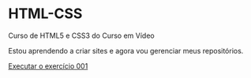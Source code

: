 # HTML-CSS
 Curso de HTML5 e CSS3 do Curso em Vídeo

Estou aprendendo a criar sites e agora vou gerenciar meus repositórios.

<a href="https://rafaelconstantinodev.github.io/HTML-CSS/" target="_blank"> Executar o exercício 001 </a>